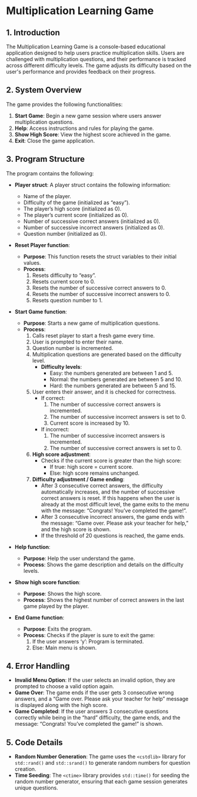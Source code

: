 # Multiplication Learning Game

## 1. Introduction

The Multiplication Learning Game is a console-based educational application designed to help users practice multiplication skills. Users are challenged with multiplication questions, and their performance is tracked across different difficulty levels. The game adjusts its difficulty based on the user's performance and provides feedback on their progress.

## 2. System Overview

The game provides the following functionalities:

1. **Start Game**: Begin a new game session where users answer multiplication questions.
2. **Help**: Access instructions and rules for playing the game.
3. **Show High Score**: View the highest score achieved in the game.
4. **Exit**: Close the game application.

## 3. Program Structure

The program contains the following:

- **Player struct**: A player struct contains the following information:

  - Name of the player.
  - Difficulty of the game (initialized as “easy”).
  - The player’s high score (initialized as 0).
  - The player’s current score (initialized as 0).
  - Number of successive correct answers (initialized as 0).
  - Number of successive incorrect answers (initialized as 0).
  - Question number (initialized as 0).

- **Reset Player function**:

  - **Purpose**: This function resets the struct variables to their initial values.
  - **Process**:
    1. Resets difficulty to “easy”.
    2. Resets current score to 0.
    3. Resets the number of successive correct answers to 0.
    4. Resets the number of successive incorrect answers to 0.
    5. Resets question number to 1.

- **Start Game function**:

  - **Purpose**: Starts a new game of multiplication questions.
  - **Process**:
    1. Calls reset player to start a fresh game every time.
    2. User is prompted to enter their name.
    3. Question number is incremented.
    4. Multiplication questions are generated based on the difficulty level.
       - **Difficulty levels**:
         - Easy: the numbers generated are between 1 and 5.
         - Normal: the numbers generated are between 5 and 10.
         - Hard: the numbers generated are between 5 and 15.
    5. User enters their answer, and it is checked for correctness.
       - If correct:
         1. The number of successive correct answers is incremented.
         2. The number of successive incorrect answers is set to 0.
         3. Current score is increased by 10.
       - If incorrect:
         1. The number of successive incorrect answers is incremented.
         2. The number of successive correct answers is set to 0.
    6. **High score adjustment**:
       - Checks if the current score is greater than the high score:
         - If true: high score = current score.
         - Else: high score remains unchanged.
    7. **Difficulty adjustment / Game ending**:
       - After 3 consecutive correct answers, the difficulty automatically increases, and the number of successive correct answers is reset. If this happens when the user is already at the most difficult level, the game exits to the menu with the message: “Congrats! You’ve completed the game!”.
       - After 3 consecutive incorrect answers, the game ends with the message: “Game over. Please ask your teacher for help,” and the high score is shown.
       - If the threshold of 20 questions is reached, the game ends.

- **Help function**:

  - **Purpose**: Help the user understand the game.
  - **Process**: Shows the game description and details on the difficulty levels.

- **Show high score function**:

  - **Purpose**: Shows the high score.
  - **Process**: Shows the highest number of correct answers in the last game played by the player.

- **End Game function**:
  - **Purpose**: Exits the program.
  - **Process**: Checks if the player is sure to exit the game:
    1. If the user answers ‘y’: Program is terminated.
    2. Else: Main menu is shown.

## 4. Error Handling

- **Invalid Menu Option**: If the user selects an invalid option, they are prompted to choose a valid option again.
- **Game Over**: The game ends if the user gets 3 consecutive wrong answers, and a “Game over. Please ask your teacher for help” message is displayed along with the high score.
- **Game Completed**: If the user answers 3 consecutive questions correctly while being in the “hard” difficulty, the game ends, and the message: “Congrats! You’ve completed the game!” is shown.

## 5. Code Details

- **Random Number Generation**: The game uses the `<cstdlib>` library for `std::rand()` and `std::srand()` to generate random numbers for question creation.
- **Time Seeding**: The `<ctime>` library provides `std::time()` for seeding the random number generator, ensuring that each game session generates unique questions.

